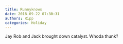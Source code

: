 ```yaml
---
title: Runnyknows
date: 2018-09-22 07:30:31
authors: Ripp
categories: Holiday
---
```


 Jay Rob and Jack brought down catalyst. Whoda thunk?